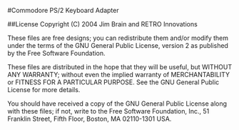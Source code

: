 #Commodore PS/2 Keyboard Adapter

##License
Copyright (C) 2004 Jim Brain and RETRO Innovations

These files are free designs; you can redistribute them and/or modify
them under the terms of the GNU General Public License, version 2 as 
published by the Free Software Foundation.

These files are distributed in the hope that they will be useful,
but WITHOUT ANY WARRANTY; without even the implied warranty of
MERCHANTABILITY or FITNESS FOR A PARTICULAR PURPOSE.  See the
GNU General Public License for more details.

You should have received a copy of the GNU General Public License along
with these files; if not, write to the Free Software Foundation, Inc.,
51 Franklin Street, Fifth Floor, Boston, MA 02110-1301 USA.
